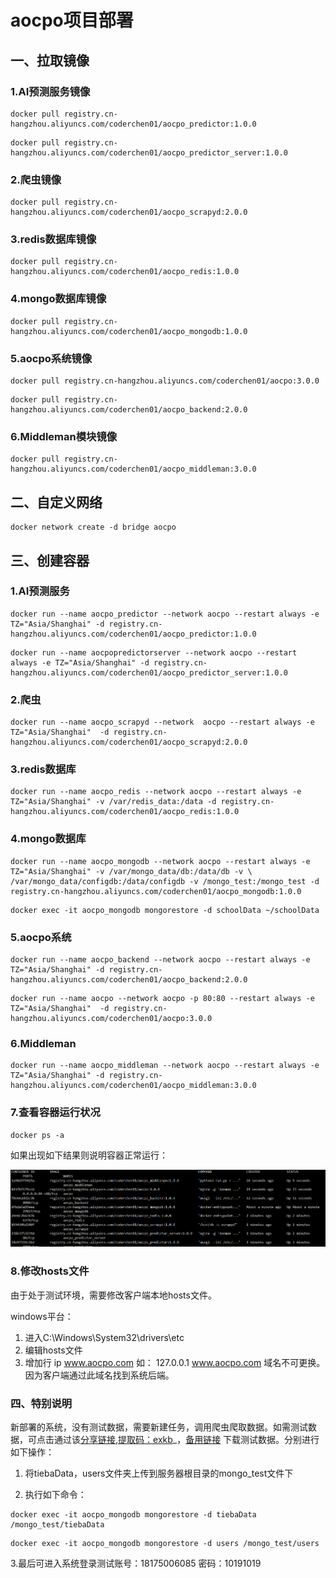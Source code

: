 # aocpo项目部署

## 一、拉取镜像

### 1.AI预测服务镜像

```shell
docker pull registry.cn-hangzhou.aliyuncs.com/coderchen01/aocpo_predictor:1.0.0
```

~~~shell
docker pull registry.cn-hangzhou.aliyuncs.com/coderchen01/aocpo_predictor_server:1.0.0
~~~

### 2.爬虫镜像
```shell
docker pull registry.cn-hangzhou.aliyuncs.com/coderchen01/aocpo_scrapyd:2.0.0
```
### 3.redis数据库镜像
```shell
docker pull registry.cn-hangzhou.aliyuncs.com/coderchen01/aocpo_redis:1.0.0
```
### 4.mongo数据库镜像
```shell
docker pull registry.cn-hangzhou.aliyuncs.com/coderchen01/aocpo_mongodb:1.0.0
```
### 5.aocpo系统镜像
```shell
docker pull registry.cn-hangzhou.aliyuncs.com/coderchen01/aocpo:3.0.0
```
```shell
docker pull registry.cn-hangzhou.aliyuncs.com/coderchen01/aocpo_backend:2.0.0
```
### 6.Middleman模块镜像
```shell
docker pull registry.cn-hangzhou.aliyuncs.com/coderchen01/aocpo_middleman:3.0.0
```
## 二、自定义网络
```shell
docker network create -d bridge aocpo
```
## 三、创建容器

### 1.AI预测服务

```shell
docker run --name aocpo_predictor --network aocpo --restart always -e TZ="Asia/Shanghai" -d registry.cn-hangzhou.aliyuncs.com/coderchen01/aocpo_predictor:1.0.0
```

```shell
docker run --name aocpopredictorserver --network aocpo --restart always -e TZ="Asia/Shanghai" -d registry.cn-hangzhou.aliyuncs.com/coderchen01/aocpo_predictor_server:1.0.0
```

### 2.爬虫

```shell
docker run --name aocpo_scrapyd --network  aocpo --restart always -e TZ="Asia/Shanghai"  -d registry.cn-hangzhou.aliyuncs.com/coderchen01/aocpo_scrapyd:2.0.0
```

### 3.redis数据库

```shell
docker run --name aocpo_redis --network aocpo --restart always -e TZ="Asia/Shanghai" -v /var/redis_data:/data -d registry.cn-hangzhou.aliyuncs.com/coderchen01/aocpo_redis:1.0.0
```

### 4.mongo数据库

```shell
docker run --name aocpo_mongodb --network aocpo --restart always -e TZ="Asia/Shanghai" -v /var/mongo_data/db:/data/db -v \
/var/mongo_data/configdb:/data/configdb -v /mongo_test:/mongo_test -d registry.cn-hangzhou.aliyuncs.com/coderchen01/aocpo_mongodb:1.0.0
```

```shell
docker exec -it aocpo_mongodb mongorestore -d schoolData ~/schoolData
```

### 5.aocpo系统

```shell
docker run --name aocpo_backend --network aocpo --restart always -e TZ="Asia/Shanghai" -d registry.cn-hangzhou.aliyuncs.com/coderchen01/aocpo_backend:2.0.0
```
```shell
docker run --name aocpo --network aocpo -p 80:80 --restart always -e TZ="Asia/Shanghai"  -d registry.cn-hangzhou.aliyuncs.com/coderchen01/aocpo:3.0.0
```

### 6.Middleman

```shell
docker run --name aocpo_middleman --network aocpo --restart always -e TZ="Asia/Shanghai" -d registry.cn-hangzhou.aliyuncs.com/coderchen01/aocpo_middleman:3.0.0
```

### 7.查看容器运行状况

```shell
docker ps -a
```

如果出现如下结果则说明容器正常运行：

![运行结果](https://github.com/CoderChen01/aocpo/blob/master/demo/docker-check.png?raw=true)

### 8.修改hosts文件

由于处于测试环境，需要修改客户端本地hosts文件。

windows平台：

1. 进入C:\Windows\System32\drivers\etc
2. 编辑hosts文件
3. 增加行 ip www.aocpo.com 如： 127.0.0.1 www.aocpo.com
域名不可更换。因为客户端通过此域名找到系统后端。


### 四、特别说明

新部署的系统，没有测试数据，需要新建任务，调用爬虫爬取数据。如需测试数据，可点击通过该[分享链接,提取码：exkb](https://pan.baidu.com/s/1FSe5In5k5U2Shn7NycUgOA )_，[备用链接](https://www.lanzous.com/ib29e5g) 下载测试数据。分别进行如下操作：

1. 将tiebaData，users文件夹上传到服务器根目录的mongo_test文件下

2. 执行如下命令：

```shell
docker exec -it aocpo_mongodb mongorestore -d tiebaData /mongo_test/tiebaData
```

```shell
docker exec -it aocpo_mongodb mongorestore -d users /mongo_test/users
```

  3.最后可进入系统登录测试账号：18175006085 密码：10191019

